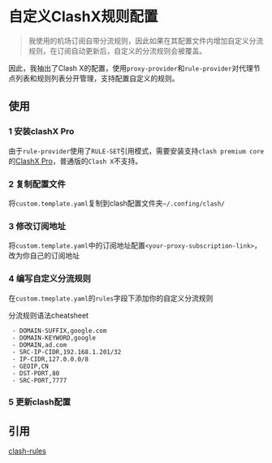 # 自定义ClashX规则配置

> 我使用的机场订阅自带分流规则，因此如果在其配置文件内增加自定义分流规则，在订阅自动更新后，自定义的分流规则会被覆盖。

因此，我抽出了Clash X的配置，使用`proxy-provider`和`rule-provider`对代理节点列表和规则列表分开管理，支持配置自定义的规则。

## 使用

### 1 安装clashX Pro

由于`rule-provider`使用了`RULE-SET`引用模式，需要安装支持`clash premium core`的[ClashX Pro](https://install.appcenter.ms/users/clashx/apps/clashx-pro/distribution_groups/public)，普通版的`Clash X`不支持。

### 2 复制配置文件

将`custom.template.yaml`复制到clash配置文件夹`~/.confing/clash/`

### 3 修改订阅地址

将`custom.template.yaml`中的订阅地址配置`<your-proxy-subscription-link>`，改为你自己的订阅地址

### 4 编写自定义分流规则

在`custom.tmeplate.yaml`的`rules`字段下添加你的自定义分流规则

分流规则语法cheatsheet
```
 - DOMAIN-SUFFIX,google.com
 - DOMAIN-KEYWORD,google
 - DOMAIN,ad.com
 - SRC-IP-CIDR,192.168.1.201/32
 - IP-CIDR,127.0.0.0/8
 - GEOIP,CN
 - DST-PORT,80
 - SRC-PORT,7777
```

### 5 更新clash配置

## 引用

[clash-rules](https://github.com/Loyalsoldier/clash-rules)